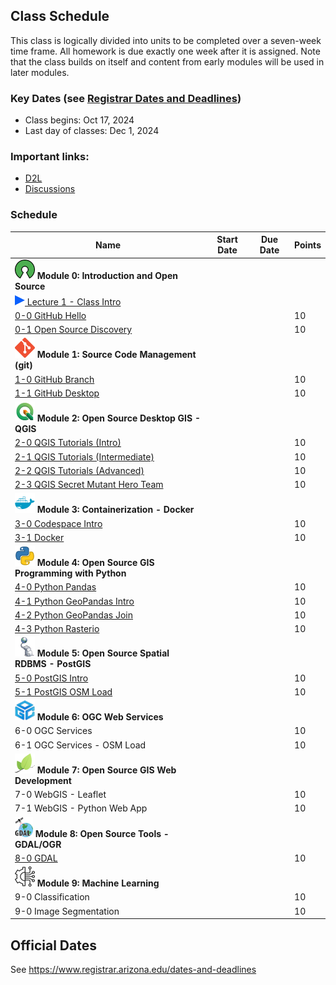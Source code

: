 
## Class Schedule

This class is logically divided into units to be completed over a seven-week time frame. All homework is due exactly one week after it is assigned. Note that the class builds on itself and content from early modules will be used in later modules.

### Key Dates (see [Registrar Dates and Deadlines](https://registrar.arizona.edu/dates-and-deadlines))
- Class begins: Oct 17, 2024
- Last day of classes:  Dec 1, 2024

### Important links:
- [D2L](https://d2l.arizona.edu/d2l/home/1526090)
- [Discussions](https://github.com/ua-gist604b-f24/syllabus/discussions)

### Schedule

|  **Name** | **Start Date** | **Due Date** | **Points** |
| --- | --- | --- | ---  |
|  **![open source](./media/open-source-32.png) Module 0: Introduction and Open Source** |  |  |  |
| [![zoom icon](media/play-icon.png) Lecture 1 - Class Intro](https://arizona.zoom.us/rec/share/Bm7OjfPiLmivmS-EUnu4u_hU8CrwoZoNF6IK4wD1xxsAFCwc3JK8E2mrVycmnOrv.Z0oyhA5HCQXD0i32?startTime=1728849444000) | | | |
|  [0-0 GitHub Hello](https://classroom.github.com/a/IYSMI7Bz) | |  | 10 |
|  [0-1 Open Source Discovery](https://classroom.github.com/a/WREshqlr) | |  | 10 |
|  **![git](./media/git-32.png) Module 1: Source Code Management (git)** |  |  |  |
|  [1-0 GitHub Branch](https://classroom.github.com/a/HC9jrGMc) | | | 10 |
|  [1-1 GitHub Desktop](https://classroom.github.com/a/SasmvBcB) | |  | 10 |
|  **![qgis](./media/qgis-32.png) Module 2: Open Source Desktop GIS - QGIS** |  |  |  | 
|  [2-0 QGIS Tutorials (Intro)](https://classroom.github.com/a/MP_txIYc) |  |  | 10 |
|  [2-1 QGIS Tutorials (Intermediate)](https://classroom.github.com/a/TC0f571J) |  | | 10 |
|  [2-2 QGIS Tutorials (Advanced)](https://classroom.github.com/a/4rT6omjS) |  |  | 10 |
|  [2-3 QGIS Secret Mutant Hero Team](https://classroom.github.com/a/wEBxVbR5) |  | | 10 |
|  **![docker](./media/docker-32.png) Module 3: Containerization - Docker** |  |  |  |
|  [3-0 Codespace Intro](https://classroom.github.com/a/uHJUQeUo) | | | 10 |
|  [3-1 Docker](https://classroom.github.com/a/plfQTHoW) | | | 10 |
|  **![python](./media/python-32.png) Module 4: Open Source GIS Programming with Python** |  |  |  |
|  [4-0 Python Pandas](https://classroom.github.com/a/xfbK3tUx) |  |  | 10 |
|  [4-1 Python GeoPandas Intro](https://classroom.github.com/a/H9hIc5v6) |  |  | 10 |
|  [4-2 Python GeoPandas Join](https://classroom.github.com/a/IHkY0iqR) |  |  | 10 |
|  [4-3 Python Rasterio](https://classroom.github.com/a/aAqrvCD1)|  |  | 10 |
|  **![postgis](./media/postgis-32.png) Module 5: Open Source Spatial RDBMS - PostGIS** |  |  |  |
|  [5-0 PostGIS Intro](https://classroom.github.com/a/gP1qQjHl) |  | | 10 |
|  [5-1 PostGIS OSM Load](https://classroom.github.com/a/2q-2IOdK) | |  | 10 |
|  **![postgis](./media/ogc-32.png) Module 6: OGC Web Services** |  |  |  |
|  6-0 OGC Services |  | | 10 |
|  6-1 OGC Services - OSM Load | |  | 10 |
|  **![leaflet](./media/leaflet-32.png) Module 7: Open Source GIS Web Development** |  |  |  |
|  7-0 WebGIS - Leaflet |  |  | 10 |
|  7-1 WebGIS - Python Web App | | | 10 |
|  **![leaflet](./media/gdal-32.png) Module 8: Open Source Tools - GDAL/OGR** |  |  |  |
|  [8-0 GDAL](https://classroom.github.com/a/6NLC_B6B) |  |  | 10 |
|  **![leaflet](./media/ml-32.png) Module 9: Machine Learning** |  |  |  |
|  9-0 Classification |  |  | 10 |
|  9-0 Image Segmentation |  |  | 10 |

## Official Dates
See https://www.registrar.arizona.edu/dates-and-deadlines

